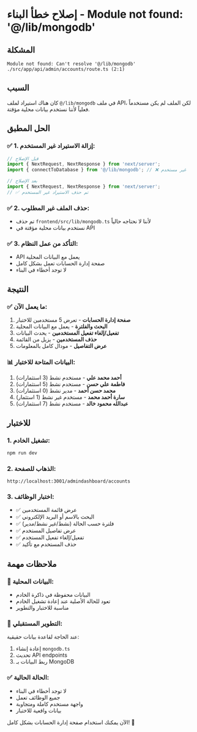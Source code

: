 # إصلاح خطأ البناء - Module not found: '@/lib/mongodb'

## المشكلة
```
Module not found: Can't resolve '@/lib/mongodb'
./src/app/api/admin/accounts/route.ts (2:1)
```

## السبب
كان هناك استيراد لملف `@/lib/mongodb` في ملف API، لكن الملف لم يكن مستخدماً فعلياً لأننا نستخدم بيانات محلية مؤقتة.

## الحل المطبق

### ✅ 1. إزالة الاستيراد غير المستخدم:
```typescript
// قبل الإصلاح
import { NextRequest, NextResponse } from 'next/server';
import { connectToDatabase } from '@/lib/mongodb'; // ❌ غير مستخدم

// بعد الإصلاح
import { NextRequest, NextResponse } from 'next/server';
// ✅ تم حذف الاستيراد غير المستخدم
```

### ✅ 2. حذف الملف غير المطلوب:
- تم حذف `frontend/src/lib/mongodb.ts` لأننا لا نحتاجه حالياً
- نستخدم بيانات محلية مؤقتة في API

### ✅ 3. التأكد من عمل النظام:
- API يعمل مع البيانات المحلية
- صفحة إدارة الحسابات تعمل بشكل كامل
- لا توجد أخطاء في البناء

## النتيجة

### ✅ ما يعمل الآن:
1. **صفحة إدارة الحسابات** - تعرض 5 مستخدمين للاختبار
2. **البحث والفلترة** - يعمل مع البيانات المحلية
3. **تفعيل/إلغاء تفعيل المستخدمين** - يحدث البيانات
4. **حذف المستخدمين** - يزيل من القائمة
5. **عرض التفاصيل** - مودال كامل بالمعلومات

### 📊 البيانات المتاحة للاختبار:
1. **أحمد محمد علي** - مستخدم نشط (3 استثمارات)
2. **فاطمة علي حسن** - مستخدم نشط (5 استثمارات)  
3. **محمد حسن أحمد** - مدير نشط (0 استثمارات)
4. **سارة أحمد محمد** - مستخدم غير نشط (1 استثمار)
5. **عبدالله محمود خالد** - مستخدم نشط (7 استثمارات)

## للاختبار

### 1. تشغيل الخادم:
```bash
npm run dev
```

### 2. الذهاب للصفحة:
```
http://localhost:3001/admindashboard/accounts
```

### 3. اختبار الوظائف:
- ✅ عرض قائمة المستخدمين
- ✅ البحث بالاسم أو البريد الإلكتروني
- ✅ فلترة حسب الحالة (نشط/غير نشط/مدير)
- ✅ عرض تفاصيل المستخدم
- ✅ تفعيل/إلغاء تفعيل المستخدم
- ✅ حذف المستخدم مع تأكيد

## ملاحظات مهمة

### 🔄 البيانات المحلية:
- البيانات محفوظة في ذاكرة الخادم
- تعود للحالة الأصلية عند إعادة تشغيل الخادم
- مناسبة للاختبار والتطوير

### 🚀 التطوير المستقبلي:
عند الحاجة لقاعدة بيانات حقيقية:
1. إعادة إنشاء `mongodb.ts`
2. تحديث API endpoints
3. ربط البيانات بـ MongoDB

### ✅ الحالة الحالية:
- لا توجد أخطاء في البناء
- جميع الوظائف تعمل
- واجهة مستخدم كاملة ومتجاوبة
- بيانات واقعية للاختبار

الآن يمكنك استخدام صفحة إدارة الحسابات بشكل كامل! 🎉
